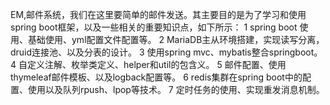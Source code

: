 EM,邮件系统，我们在这里要简单的邮件发送。其主要目的是为了学习和使用spring boot框架，以及一些相关的重要知识点，如下所示：
1 spring boot 使用、基础使用、yml配置文件配置等。
2 MariaDB主从环境搭建，实现读写分离，druid连接池、以及分表的设计。
3 使用spring mvc、mybatis整合springboot。
4 自定义注解、枚举类定义、helper和util的包含义。
5 邮件配置、使用thymeleaf邮件模板、以及logback配置等。
6 redis集群在spring boot中的配置、使用以及队列rpush、lpop等技术。
7 定时任务的使用、实现重发消息机制。

